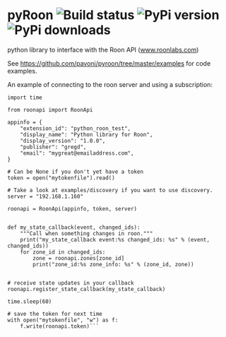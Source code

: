 # pyRoon ![Build status](https://github.com/pavoni/pyroon/workflows/Build/badge.svg) ![PyPi version](https://img.shields.io/pypi/v/roonapi) ![PyPi downloads](https://img.shields.io/pypi/dm/roonapi)
python library to interface with the Roon API (www.roonlabs.com)

See https://github.com/pavoni/pyroon/tree/master/examples for code examples.


An example of connecting to the roon server and using a subscription:

```
import time

from roonapi import RoonApi

appinfo = {
    "extension_id": "python_roon_test",
    "display_name": "Python library for Roon",
    "display_version": "1.0.0",
    "publisher": "gregd",
    "email": "mygreat@emailaddress.com",
}

# Can be None if you don't yet have a token
token = open("mytokenfile").read()

# Take a look at examples/discovery if you want to use discovery.
server = "192.168.1.160"

roonapi = RoonApi(appinfo, token, server)


def my_state_callback(event, changed_ids):
    """Call when something changes in roon."""
    print("my_state_callback event:%s changed_ids: %s" % (event, changed_ids))
    for zone_id in changed_ids:
        zone = roonapi.zones[zone_id]
        print("zone_id:%s zone_info: %s" % (zone_id, zone))


# receive state updates in your callback
roonapi.register_state_callback(my_state_callback)

time.sleep(60)

# save the token for next time
with open("mytokenfile", "w") as f:
    f.write(roonapi.token)```
